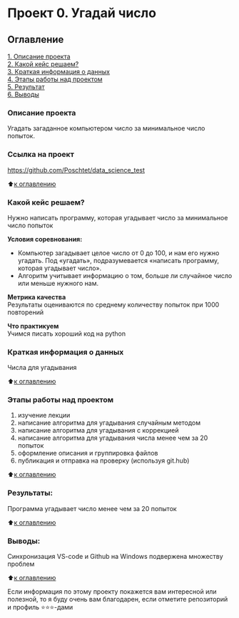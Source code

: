 # Проект 0. Угадай число

## Оглавление  
[1. Описание проекта](#Описание-проекта)  
[2. Какой кейс решаем?](#Какой-кейс-решаем)  
[3. Краткая информация о данных](#Краткая-информация-о-данных)  
[4. Этапы работы над проектом](#Этапы-работы-над-проектом)  
[5. Результат](#Результат)    
[6. Выводы](#Выводы)

### Описание проекта    
Угадать загаданное компьютером число за минимальное число попыток.

### Ссылка на проект 
https://github.com/Poschtet/data_science_test

:arrow_up:[к оглавлению](_)


### Какой кейс решаем?    
Нужно написать программу, которая угадывает число за минимальное число попыток

**Условия соревнования:**  
- Компьютер загадывает целое число от 0 до 100, и нам его нужно угадать. Под «угадать», подразумевается «написать программу, которая угадывает число».
- Алгоритм учитывает информацию о том, больше ли случайное число или меньше нужного нам.

**Метрика качества**     
Результаты оцениваются по среднему количеству попыток при 1000 повторений

**Что практикуем**     
Учимся писать хороший код на python


### Краткая информация о данных
Числа для угадывания
  
:arrow_up:[к оглавлению](#Оглавление)


### Этапы работы над проектом  
1. изучение лекции
2. написание алгоритма для угадывания случайным методом
3. написание алгоритма для угадывания с коррекцией
4. написание алгоритма для угадывания числа менее чем за 20 попыток
5. оформление описания и группировка файлов
6. публикация и отправка на проверку (используя git.hub)

:arrow_up:[к оглавлению](#Оглавление)


### Результаты:  
Программа угадывает число менее чем за 20 попыток

:arrow_up:[к оглавлению](#Оглавление)


### Выводы:

Синхронизация VS-code и Github на Windows подвержена множеству проблем

:arrow_up:[к оглавлению](#Оглавление)


Если информация по этому проекту покажется вам интересной или полезной, то я буду очень вам благодарен, если отметите репозиторий и профиль ⭐️⭐️⭐️-дами